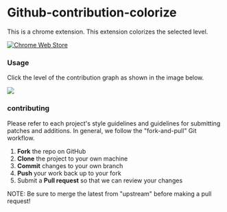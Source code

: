 # Github-contribution-colorize

This is a chrome extension. This extension colorizes the selected level.

[![Chrome Web Store](https://developer.chrome.com/webstore/images/ChromeWebStore_Badge_v2_206x58.png)](https://chrome.google.com/webstore/detail/github-contribution-color/kgfpgbojcffbfdchpfgnjbhklbehklof)

### Usage

Click the level of the contribution graph as shown in the image below.

![](http://i.imgur.com/KtvSwNt.png "")

### contributing

Please refer to each project's style guidelines and guidelines for submitting patches and additions. In general, we follow the "fork-and-pull" Git workflow.

 1. **Fork** the repo on GitHub
 2. **Clone** the project to your own machine
 3. **Commit** changes to your own branch
 4. **Push** your work back up to your fork
 5. Submit a **Pull request** so that we can review your changes

NOTE: Be sure to merge the latest from "upstream" before making a pull request!
